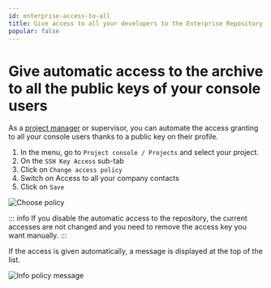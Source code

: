```yaml
---
id: enterprise-access-to-all
title: Give access to all your developers to the Enterprise Repository
popular: false
---
```


# Give automatic access to the archive to all the public keys of your console users

As a [project manager](manage-project-managers.html) or supervisor, you can automate the access granting to all your console users thanks to a public key on their profile.

1. In the menu, go to `Project console / Projects` and select your project.
2. On the `SSH Key Access` sub-tab
3. Click on `Change access policy` 
4. Switch on Access to all your company contacts
5. Click on `Save`

![Choose policy](../img/repository_access_policy.png)

::: info
If you disable the automatic access to the repository, the current accesses are not changed and you need to remove the access key you want manually.
:::

If the access is given automatically, a message is displayed at the top of the list.

![Info policy message](../img/policy_repository_displayed.png)
